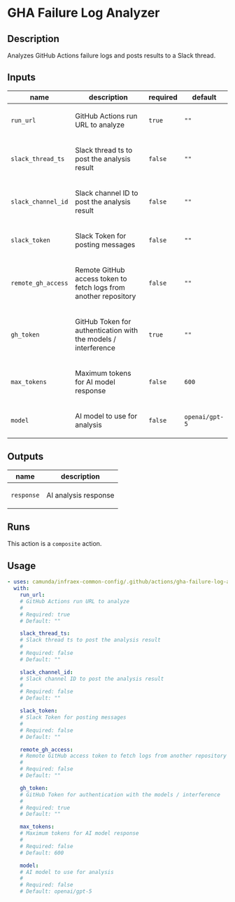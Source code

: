 # GHA Failure Log Analyzer

## Description

Analyzes GitHub Actions failure logs and posts results to a Slack thread.


## Inputs

| name | description | required | default |
| --- | --- | --- | --- |
| `run_url` | <p>GitHub Actions run URL to analyze</p> | `true` | `""` |
| `slack_thread_ts` | <p>Slack thread ts to post the analysis result</p> | `false` | `""` |
| `slack_channel_id` | <p>Slack channel ID to post the analysis result</p> | `false` | `""` |
| `slack_token` | <p>Slack Token for posting messages</p> | `false` | `""` |
| `remote_gh_access` | <p>Remote GitHub access token to fetch logs from another repository</p> | `false` | `""` |
| `gh_token` | <p>GitHub Token for authentication with the models / interference</p> | `true` | `""` |
| `max_tokens` | <p>Maximum tokens for AI model response</p> | `false` | `600` |
| `model` | <p>AI model to use for analysis</p> | `false` | `openai/gpt-5` |


## Outputs

| name | description |
| --- | --- |
| `response` | <p>AI analysis response</p> |


## Runs

This action is a `composite` action.

## Usage

```yaml
- uses: camunda/infraex-common-config/.github/actions/gha-failure-log-analyzer@main
  with:
    run_url:
    # GitHub Actions run URL to analyze
    #
    # Required: true
    # Default: ""

    slack_thread_ts:
    # Slack thread ts to post the analysis result
    #
    # Required: false
    # Default: ""

    slack_channel_id:
    # Slack channel ID to post the analysis result
    #
    # Required: false
    # Default: ""

    slack_token:
    # Slack Token for posting messages
    #
    # Required: false
    # Default: ""

    remote_gh_access:
    # Remote GitHub access token to fetch logs from another repository
    #
    # Required: false
    # Default: ""

    gh_token:
    # GitHub Token for authentication with the models / interference
    #
    # Required: true
    # Default: ""

    max_tokens:
    # Maximum tokens for AI model response
    #
    # Required: false
    # Default: 600

    model:
    # AI model to use for analysis
    #
    # Required: false
    # Default: openai/gpt-5
```
